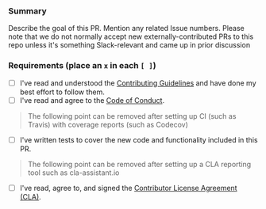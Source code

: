 ###  Summary

Describe the goal of this PR. Mention any related Issue numbers. Please note that we do not normally
accept new externally-contributed PRs to this repo unless it's something Slack-relevant and came 
up in prior discussion

### Requirements (place an `x` in each `[ ]`)

* [ ] I've read and understood the [Contributing Guidelines](https://github.com/{project_slug}/blob/master/.github/contributing.md) and have done my best effort to follow them.
* [ ] I've read and agree to the [Code of Conduct](https://slackhq.github.io/code-of-conduct).

> The following point can be removed after setting up CI (such as Travis) with coverage reports (such as Codecov)

* [ ] I've written tests to cover the new code and functionality included in this PR.

> The following point can be removed after setting up a CLA reporting tool such as cla-assistant.io

* [ ] I've read, agree to, and signed the [Contributor License Agreement (CLA)](https://cla-assistant.io/{project_slug}).
